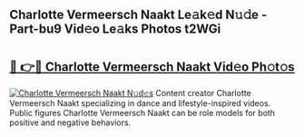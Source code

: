 ## Charlotte Vermeersch Naakt Le𝚊k𝚎d N𝚞𝚍e - Part-bu9 Vid𝚎o Le𝚊ks Photos t2WGi

# <h2><a href="http://fb3lilq.evod.top/?m=Charlotte+Vermeersch+Naakt">🔗 👉🔴 Charlotte Vermeersch Naakt Vid𝚎o Ph𝚘t𝚘s</a></h2>

[![Charlotte Vermeersch Naakt N𝚞d𝚎s](https://i.imgur.com/8V9OHl7.gif)](http://fb3lilq.evod.top/?m=Charlotte+Vermeersch+Naakt)
Content creator Charlotte Vermeersch Naakt specializing in dance and lifestyle-inspired videos. Public figures Charlotte Vermeersch Naakt can be role models for both positive and negative behaviors. 
